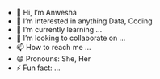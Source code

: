 - 👋 Hi, I’m Anwesha
- 👀 I’m interested in anything Data, Coding
- 🌱 I’m currently learning ...
- 💞️ I’m looking to collaborate on ...
- 📫 How to reach me ...
- 😄 Pronouns: She, Her
- ⚡ Fun fact: ...

<!---
an6596/an6596 is a ✨ special ✨ repository because its `README.md` (this file) appears on your GitHub profile.
You can click the Preview link to take a look at your changes.
--->
